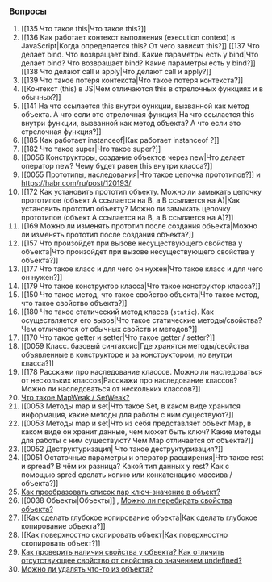 ### Вопросы

1. [[135 Что такое this|Что такое this?]]
2. [[136 Как работает контекст выполнения (execution context) в JavaScript|Когда определяется this? От чего зависит this?]] [[137 Что делает bind. Что возвращает bind. Какие параметры есть у bind|Что делает bind? Что возвращает bind? Какие параметры есть у bind?]] [[138 Что делают call и apply|Что делают call и apply?]]
3. [[139 Что такое потеря контекста|Что такое потеря контекста?]]
4. [[Контекст (this) в JS|Чем отличаются this в стрелочных функциях и в обычных?]]
5. [[141 На что ссылается this внутри функции, вызванной как метод объекта. А что если это стрелочная функция|На что ссылается this внутри функции, вызванной как метод объекта? А что если это стрелочная функция?]]
6. [[185 Как работает instanceof|Как работает instanceof ?]]
7. [[182 Что такое super|Что такое super?]]
8. [[0056 Конструкторы, создание объектов через new|Что делает оператор new? Чему будет равен this внутри класса?]]
9. [[0055 Прототипы, наследования|Что такое цепочка прототипов?]] и https://habr.com/ru/post/120193/ 
10. [[172 Как установить прототип объекту. Можно ли замыкать цепочку прототипов (объект А ссылается на В, а В ссылается на А)|Как установить прототип объекту? Можно ли замыкать цепочку прототипов (объект А ссылается на В, а В ссылается на А)?]]
11. [[169 Можно ли изменять прототип после создания объекта|Можно ли изменять прототип после создания объекта?]]
12. [[157 Что произойдет при вызове несуществующего свойства у объекта|Что произойдет при вызове несуществующего свойства у объекта?]]
13. [[177 Что такое класс и для чего он нужен|Что такое класс и для чего он нужен?]]
14. [[179 Что такое конструктор класса|Что такое конструктор класса?]]
15. [[150 Что такое метод, что такое свойство объекта|Что такое метод, что такое свойство объекта?]]
16. [[180 Что такое статический метод класса (`static`). Как осуществляется его вызов|Что такое статические методы/свойства? Чем отличаются от обычных свойств и методов?]]
17. [[170 Что такое getter и setter|Что такое getter / setter?]]
18. [[0059 Класс. базовый синтаксис|Где хранятся методы/свойства объявленные в конструкторе и за конструктором, но внутри класса?]]
19. [[178 Расскажи про наследование классов. Можно ли наследоваться от нескольких классов|Расскажи про наследование классов? Можно ли наследоваться от нескольких классов?]]
20. [Что такое MapWeak / SetWeak?](https://learn.javascript.ru/weakmap-weakset)
21. [[0053 Методы map и set|Что такое Set, в каком виде хранится информация, какие методы для работы с ним существуют?]]
22. [[0053 Методы map и set|Что из себя представляет объект Map, в каком виде он хранит данные, чем может быть ключ? Какие методы для работы с ним существуют? Чем Map отличается от объекта?]]
23. [[0052 Деструктуризация| Что такое деструктуризация?]]
24. [[0051 Остаточные параметры и оператор расширения|Что такое rest и spread? В чём их разница? Какой тип данных у rest? Как с помощью spred сделать копию или конкатенацию массива / объекта?]]
25. [Как преобразовать список пар ключ-значение в объект?](https://developer.mozilla.org/ru/docs/Web/JavaScript/Reference/Global_Objects/Object/fromEntries)
26. [[0038 Объекты|Объекты]] , [Можно ли перебирать свойства объекта?](https://learn.javascript.ru/object-for-in)
27. [[Как сделать глубокое копирование объекта|Как сделать глубокое копирование объекта?]]
28. [[Как поверхностно скопировать объект|Как поверхностно скопировать объект?]]
29. [Как проверить наличия свойства у объекта? Как отличить отсутствующее свойство от свойства со значением undefined?](https://developer.mozilla.org/ru/docs/Web/JavaScript/Reference/Global_Objects/Object/hasOwnProperty)
30. [Можно ли удалять что-то из объекта?](https://developer.mozilla.org/ru/docs/Web/JavaScript/Reference/Operators/delete)

